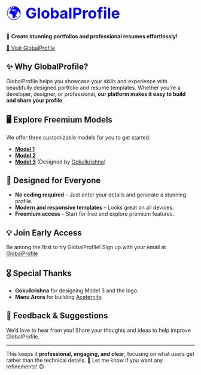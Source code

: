 
<span style="color: blue; font-size: 40px">🌍 **GlobalProfile**</span>

🚀 **Create stunning portfolios and professional resumes effortlessly!**  

[🔗 Visit GlobalProfile](https://https://globalprofile.vercel.app)  

## ✨ Why GlobalProfile?  
GlobalProfile helps you showcase your skills and experience with beautifully designed portfolio and resume templates. Whether you're a developer, designer, or professional, **our platform makes it easy to build and share your profile**.  

## 🖥️ Explore Freemium Models  
We offer three customizable models for you to get started:  

- **[Model 1](https://globalprofile.vercel.app/model1)**  
- **[Model 2](https://globalprofile.vercel.app/model2)**  
- **[Model 3](https://globalprofile.vercel.app/model3)** (Designed by [Gokulkrishna](https://www.linkedin.com/in/gokulkrishnanu019/))  

## 🎨 Designed for Everyone  
- **No coding required** – Just enter your details and generate a stunning profile.  
- **Modern and responsive templates** – Looks great on all devices.  
- **Freemium access** – Start for free and explore premium features.  

## 💡 Join Early Access  
Be among the first to try GlobalProfile! Sign up with your email at [GlobalProfile](https://lnkd.in/gSg3_yWF)

## 🎖️ Special Thanks  
- **Gokulkrishna** for designing Model 3 and the logo.  
- **Manu Arora** for building [Aceternity](https://ui.aceternity.com).  

## 📩 Feedback & Suggestions  
We’d love to hear from you! Share your thoughts and ideas to help improve GlobalProfile.  

---

This keeps it **professional, engaging, and clear**, focusing on what users get rather than the technical details. 🚀 Let me know if you want any refinements! 😊
